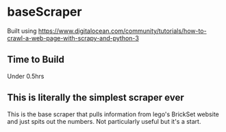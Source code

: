 # baseScraper
Built using https://www.digitalocean.com/community/tutorials/how-to-crawl-a-web-page-with-scrapy-and-python-3
## Time to Build
Under 0.5hrs
## This is literally the simplest scraper ever
This is the base scraper that pulls information from lego's BrickSet website and just spits out the numbers. Not particularly useful but it's a start.
